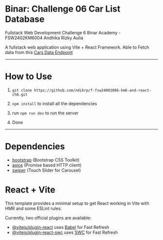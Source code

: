 # Binar: Challenge 06 Car List Database 
Fullstack Web Development Challenge 6 Binar Academy - FSW2402KM6004 Andhika Rizky Aulia

A fullstack web application using Vite + React Framework. Able to Fetch data from this [Cars Data Endpoint](https://raw.githubusercontent.com/fnurhidayat/probable-garbanzo/main/data/cars.min.json)

-----------------------
# How to Use
1. `git clone https://github.com/ndikrp/f-fsw24001086-km6-and-react-ch6.git`

2. `npm install` to install all the dependencies

3. run `npm run dev` to run the server

4. Done

-----------------------
# Dependencies
* [bootstrap](https://www.npmjs.com/package/bootstrap) (Bootstrap CSS Toolkit)
* [axios](https://www.npmjs.com/package/axios) (Promise based HTTP client)
* [swiper](https://www.npmjs.com/package/swiper) (Touch Slider for Carousel)




# React + Vite

This template provides a minimal setup to get React working in Vite with HMR and some ESLint rules.

Currently, two official plugins are available:

- [@vitejs/plugin-react](https://github.com/vitejs/vite-plugin-react/blob/main/packages/plugin-react/README.md) uses [Babel](https://babeljs.io/) for Fast Refresh
- [@vitejs/plugin-react-swc](https://github.com/vitejs/vite-plugin-react-swc) uses [SWC](https://swc.rs/) for Fast Refresh
